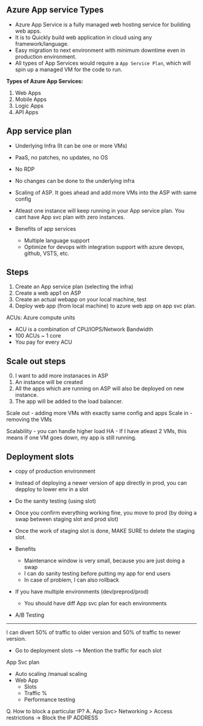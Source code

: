 
## Azure App service Types
  * Azure App Service is a fully managed web hosting service for building web apps. 
  * It is to Quickly build web application in cloud using any framework/language. 
  * Easy migration to next environment with minimum downtime even in production environment.
  * All types of App Services would require a `App Service Plan`, which will spin up a managed VM for the code to run.
  
**Types of Azure App Services:**
1. Web Apps
2. Mobile Apps
3. Logic Apps
4. API Apps

## App service  plan
  - Underlying Infra (It can be one or more VMs)
  - PaaS, no patches, no updates, no OS
  - No RDP
  - No changes can be done to the underlying infra
  
  - Scaling of ASP. It goes ahead and add more VMs into the ASP with same config
  - Atleast one instance will keep running in your App service plan. You cant have App svc plan with zero instances.
  - Benefits of app services
	- Multiple language support
	- Optimize for devops with integration support with azure devops, github, VSTS, etc.

Steps
-------
1. Create an App service plan (selecting the infra)
2. Create a web app1 on ASP
3. Create an actual webapp on your local machine, test 
4. Deploy web app (from local machine) to azure web app on app svc plan.


ACUs: Azure compute units
  - ACU is a combination of CPU/IOPS/Network Bandwidth
  - 100 ACUs ~ 1 core
  - You pay for every ACU


Scale out steps
----------------
0. I want to add more instanaces in ASP
1. An instance will be created
2. All the apps which are running on ASP will also be deployed on new instance.
3. The app will be added to the load balancer.

Scale out - adding more VMs with exactly same config and apps
Scale in - removing the VMs

Scalability - you can handle higher load
HA - If I have atleast 2 VMs, this means if one VM goes down, my app is still running.

Deployment slots
----------------
- copy of production environment
- Instead of deploying a newer version of app directly in prod, you can depploy to lower env in a slot
- Do the sanity testing (using slot)
- Once you confirm everything working fine, you move to prod (by doing a swap between staging slot and prod slot)
- Once the work of staging slot is done, MAKE SURE to delete the staging slot.

- Benefits
   - Maintenance window is very small, because you are just doing a swap
   - I can do sanity testing before putting my app for end users
   - In case of problem, I can also rollback


- If you have multiple environments (dev/preprod/prod)
  - You should have diff App svc plan for each environments

- A/B Testing
-------------
I can divert 50% of traffic to older version and 50% of traffic to newer version.
- Go to deployment slots --> Mention the traffic for each slot


App Svc plan
   - Auto scaling /manual scaling
   - Web App
     - Slots
     - Traffic %
     - Performance testing

Q. How to block a particular IP?
A. App Svc> Networking > Access restrictions -> Block the IP ADDRESS
